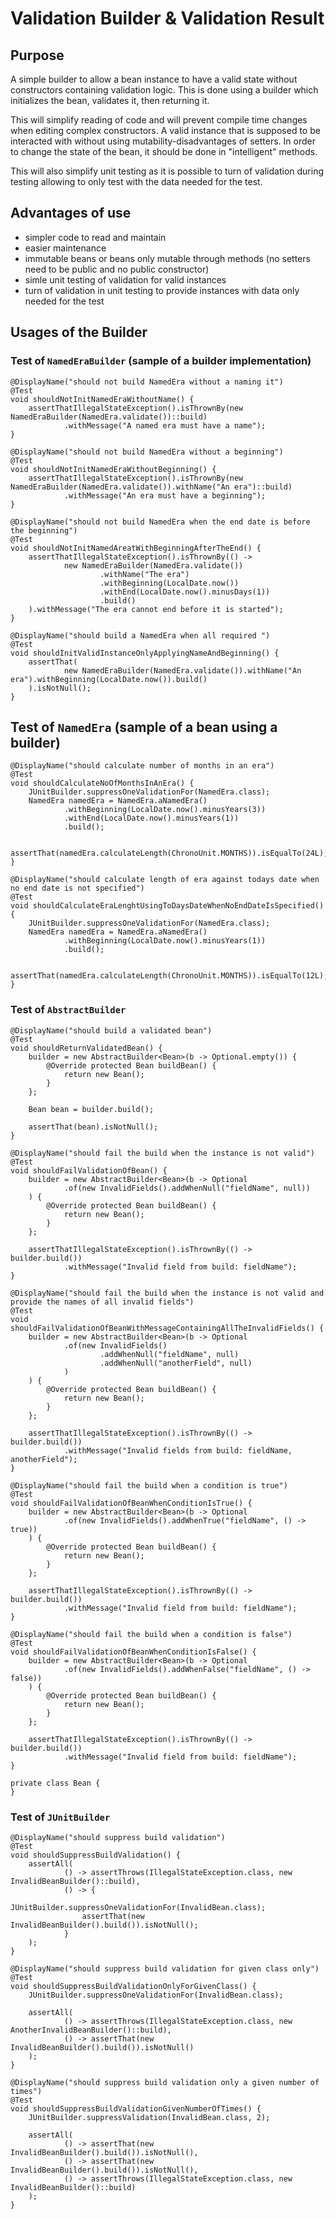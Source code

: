 # Validation Builder & Validation Result

## Purpose

A simple builder to allow a bean instance to have a valid state without constructors containing validation logic.
This is done using a builder which initializes the bean, validates it, then returning it.

This will simplify reading of code and will prevent compile time changes when editing complex constructors.
A valid instance that is supposed to be interacted with without using mutability-disadvantages of setters.
In order to change the state of the bean, it should be done in "intelligent" methods.

This will also simplify unit testing as it is possible to turn of validation during testing allowing to only test with
the data needed for the test.

## Advantages of use

* simpler code to read and maintain
* easier maintenance
* immutable beans or beans only mutable through methods (no setters need to be public and no public constructor)
* simle unit testing of validation for valid instances
* turn of validation in unit testing to provide instances with data only needed for the test

## Usages of the Builder

### Test of `NamedEraBuilder` (sample of a builder implementation)

    @DisplayName("should not build NamedEra without a naming it")
    @Test
    void shouldNotInitNamedEraWithoutName() {
        assertThatIllegalStateException().isThrownBy(new NamedEraBuilder(NamedEra.validate())::build)
                .withMessage("A named era must have a name");
    }

    @DisplayName("should not build NamedEra without a beginning")
    @Test
    void shouldNotInitNamedEraWithoutBeginning() {
        assertThatIllegalStateException().isThrownBy(new NamedEraBuilder(NamedEra.validate()).withName("An era")::build)
                .withMessage("An era must have a beginning");
    }

    @DisplayName("should not build NamedEra when the end date is before the beginning")
    @Test
    void shouldNotInitNamedAreatWithBeginningAfterTheEnd() {
        assertThatIllegalStateException().isThrownBy(() ->
                new NamedEraBuilder(NamedEra.validate())
                        .withName("The era")
                        .withBeginning(LocalDate.now())
                        .withEnd(LocalDate.now().minusDays(1))
                        .build()
        ).withMessage("The era cannot end before it is started");
    }

    @DisplayName("should build a NamedEra when all required ")
    @Test
    void shouldInitValidInstanceOnlyApplyingNameAndBeginning() {
        assertThat(
                new NamedEraBuilder(NamedEra.validate()).withName("An era").withBeginning(LocalDate.now()).build()
        ).isNotNull();
    }


## Test of `NamedEra` (sample of a bean using a builder)

    @DisplayName("should calculate number of months in an era")
    @Test
    void shouldCalculateNoOfMonthsInAnEra() {
        JUnitBuilder.suppressOneValidationFor(NamedEra.class);
        NamedEra namedEra = NamedEra.aNamedEra()
                .withBeginning(LocalDate.now().minusYears(3))
                .withEnd(LocalDate.now().minusYears(1))
                .build();

        assertThat(namedEra.calculateLength(ChronoUnit.MONTHS)).isEqualTo(24L);
    }

    @DisplayName("should calculate length of era against todays date when no end date is not specified")
    @Test
    void shouldCalculateEraLenghtUsingToDaysDateWhenNoEndDateIsSpecified() {
        JUnitBuilder.suppressOneValidationFor(NamedEra.class);
        NamedEra namedEra = NamedEra.aNamedEra()
                .withBeginning(LocalDate.now().minusYears(1))
                .build();

        assertThat(namedEra.calculateLength(ChronoUnit.MONTHS)).isEqualTo(12L);
    }


### Test of `AbstractBuilder`

    @DisplayName("should build a validated bean")
    @Test
    void shouldReturnValidatedBean() {
        builder = new AbstractBuilder<Bean>(b -> Optional.empty()) {
            @Override protected Bean buildBean() {
                return new Bean();
            }
        };

        Bean bean = builder.build();

        assertThat(bean).isNotNull();
    }

    @DisplayName("should fail the build when the instance is not valid")
    @Test
    void shouldFailValidationOfBean() {
        builder = new AbstractBuilder<Bean>(b -> Optional
                .of(new InvalidFields().addWhenNull("fieldName", null))
        ) {
            @Override protected Bean buildBean() {
                return new Bean();
            }
        };

        assertThatIllegalStateException().isThrownBy(() -> builder.build())
                .withMessage("Invalid field from build: fieldName");
    }

    @DisplayName("should fail the build when the instance is not valid and provide the names of all invalid fields")
    @Test
    void shouldFailValidationOfBeanWithMessageContainingAllTheInvalidFields() {
        builder = new AbstractBuilder<Bean>(b -> Optional
                .of(new InvalidFields()
                        .addWhenNull("fieldName", null)
                        .addWhenNull("anotherField", null)
                )
        ) {
            @Override protected Bean buildBean() {
                return new Bean();
            }
        };

        assertThatIllegalStateException().isThrownBy(() -> builder.build())
                .withMessage("Invalid fields from build: fieldName, anotherField");
    }

    @DisplayName("should fail the build when a condition is true")
    @Test
    void shouldFailValidationOfBeanWhenConditionIsTrue() {
        builder = new AbstractBuilder<Bean>(b -> Optional
                .of(new InvalidFields().addWhenTrue("fieldName", () -> true))
        ) {
            @Override protected Bean buildBean() {
                return new Bean();
            }
        };

        assertThatIllegalStateException().isThrownBy(() -> builder.build())
                .withMessage("Invalid field from build: fieldName");
    }

    @DisplayName("should fail the build when a condition is false")
    @Test
    void shouldFailValidationOfBeanWhenConditionIsFalse() {
        builder = new AbstractBuilder<Bean>(b -> Optional
                .of(new InvalidFields().addWhenFalse("fieldName", () -> false))
        ) {
            @Override protected Bean buildBean() {
                return new Bean();
            }
        };

        assertThatIllegalStateException().isThrownBy(() -> builder.build())
                .withMessage("Invalid field from build: fieldName");
    }

    private class Bean {
    }

###  Test of `JUnitBuilder`

    @DisplayName("should suppress build validation")
    @Test
    void shouldSuppressBuildValidation() {
        assertAll(
                () -> assertThrows(IllegalStateException.class, new InvalidBeanBuilder()::build),
                () -> {
                    JUnitBuilder.suppressOneValidationFor(InvalidBean.class);
                    assertThat(new InvalidBeanBuilder().build()).isNotNull();
                }
        );
    }

    @DisplayName("should suppress build validation for given class only")
    @Test
    void shouldSuppressBuildValidationOnlyForGivenClass() {
        JUnitBuilder.suppressOneValidationFor(InvalidBean.class);

        assertAll(
                () -> assertThrows(IllegalStateException.class, new AnotherInvalidBeanBuilder()::build),
                () -> assertThat(new InvalidBeanBuilder().build()).isNotNull()
        );
    }

    @DisplayName("should suppress build validation only a given number of times")
    @Test
    void shouldSuppressBuildValidationGivenNumberOfTimes() {
        JUnitBuilder.suppressValidation(InvalidBean.class, 2);

        assertAll(
                () -> assertThat(new InvalidBeanBuilder().build()).isNotNull(),
                () -> assertThat(new InvalidBeanBuilder().build()).isNotNull(),
                () -> assertThrows(IllegalStateException.class, new InvalidBeanBuilder()::build)
        );
    }
